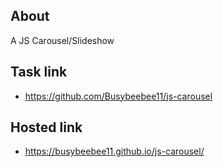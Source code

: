 ## About
A JS Carousel/Slideshow 

## Task link
- https://github.com/Busybeebee11/js-carousel

## Hosted link
- https://busybeebee11.github.io/js-carousel/
